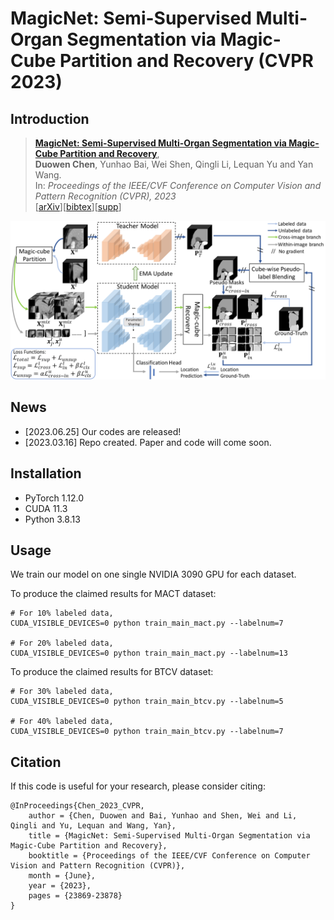 # MagicNet: Semi-Supervised Multi-Organ Segmentation via Magic-Cube Partition and Recovery (CVPR 2023)
## Introduction
> [**MagicNet: Semi-Supervised Multi-Organ Segmentation via Magic-Cube Partition and Recovery**](https://arxiv.org/abs/2212.14310),   <br/>
> **Duowen Chen**, Yunhao Bai, Wei Shen, Qingli Li, Lequan Yu and Yan Wang. <br/>
> In: *Proceedings of the IEEE/CVF Conference on Computer Vision and Pattern Recognition (CVPR), 2023*  <br/>
> [[arXiv](https://arxiv.org/abs/2212.14310)][[bibtex](https://github.com/DeepMed-Lab-ECNU/MagicNet)][[supp](https://openaccess.thecvf.com/content/CVPR2023/supplemental/Chen_MagicNet_Semi-Supervised_Multi-Organ_CVPR_2023_supplemental.pdf)]

<div align="center" border=> <img src=framework.png width="700" > </div>

## News
- [2023.06.25] Our codes are released!
- [2023.03.16] Repo created. Paper and code will come soon.

## Installation
- PyTorch 1.12.0
- CUDA 11.3 
- Python 3.8.13

## Usage
We train our model on one single NVIDIA 3090 GPU for each dataset.

To produce the claimed results for MACT dataset:
```
# For 10% labeled data,
CUDA_VISIBLE_DEVICES=0 python train_main_mact.py --labelnum=7

# For 20% labeled data, 
CUDA_VISIBLE_DEVICES=0 python train_main_mact.py --labelnum=13
```
To produce the claimed results for BTCV dataset:
```
# For 30% labeled data,
CUDA_VISIBLE_DEVICES=0 python train_main_btcv.py --labelnum=5

# For 40% labeled data, 
CUDA_VISIBLE_DEVICES=0 python train_main_btcv.py --labelnum=7
```
## Citation
If this code is useful for your research, please consider citing:
```
@InProceedings{Chen_2023_CVPR, 
	author = {Chen, Duowen and Bai, Yunhao and Shen, Wei and Li, Qingli and Yu, Lequan and Wang, Yan}, 
	title = {MagicNet: Semi-Supervised Multi-Organ Segmentation via Magic-Cube Partition and Recovery}, 
	booktitle = {Proceedings of the IEEE/CVF Conference on Computer Vision and Pattern Recognition (CVPR)}, 
	month = {June}, 
	year = {2023}, 
	pages = {23869-23878} 
}
```
